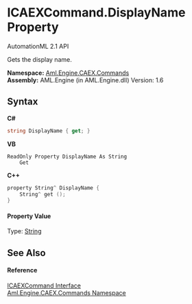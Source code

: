 # ICAEXCommand.DisplayName Property 
AutomationML 2.1 API 

Gets the display name.

**Namespace:**&nbsp;<a href="N_Aml_Engine_CAEX_Commands">Aml.Engine.CAEX.Commands</a><br />**Assembly:**&nbsp;AML.Engine (in AML.Engine.dll) Version: 1.6

## Syntax

**C#**<br />
``` C#
string DisplayName { get; }
```

**VB**<br />
``` VB
ReadOnly Property DisplayName As String
	Get
```

**C++**<br />
``` C++
property String^ DisplayName {
	String^ get ();
}
```


#### Property Value
Type: <a href="https://docs.microsoft.com/dotnet/api/system.string" target="_parent" rel="noopener noreferrer">String</a>

## See Also


#### Reference
<a href="T_Aml_Engine_CAEX_Commands_ICAEXCommand">ICAEXCommand Interface</a><br /><a href="N_Aml_Engine_CAEX_Commands">Aml.Engine.CAEX.Commands Namespace</a><br />